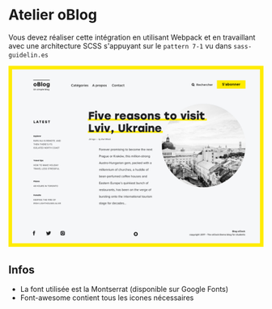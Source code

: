 # Atelier oBlog

Vous devez réaliser cette intégration en utilisant Webpack et en travaillant avec une architecture SCSS s'appuyant sur le `pattern 7-1` vu dans `sass-guidelin.es`

![oblog](elements/oblog.png)

## Infos

- La font utilisée est la Montserrat (disponible sur Google Fonts)
- Font-awesome contient tous les icones nécessaires
